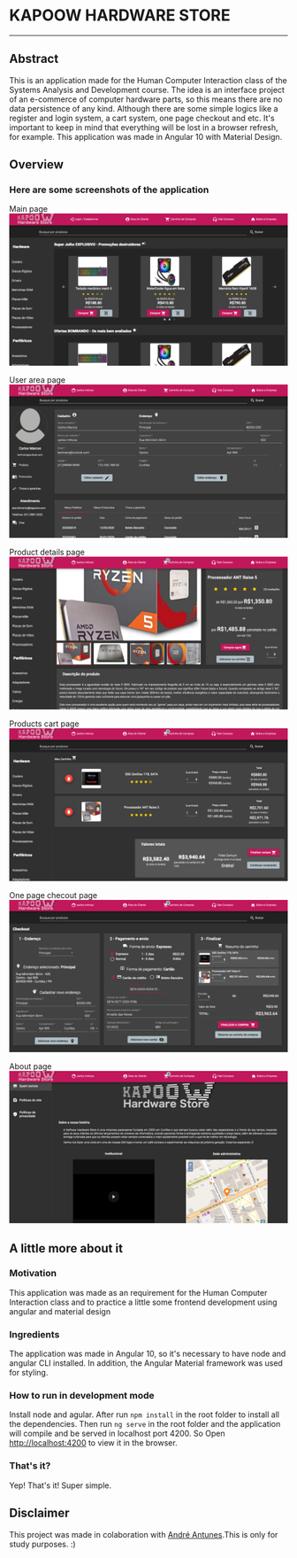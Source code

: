 # KAPOOW HARDWARE STORE
---   
## Abstract   
This is an application made for the Human Computer Interaction class of the Systems Analysis and Development course. The idea is an interface project of an e-commerce of computer hardware parts, so this means there are no data persistence of any kind. Although there are some simple logics like a register and login system, a cart system, one page checkout and etc. It's important to keep in mind that everything will be lost in a browser refresh, for example.
This application was made in Angular 10 with Material Design.

## Overview
### Here are some screenshots of the application   
Main page
![Application Main page](./show/main.png)   

User area page
![Application Main page](./show/user.png)
   
Product details page
![Application Main page](./show/product.png)
   
Products cart page
![Application Main page](./show/cart.png)
   
One page checout page
![Application Main page](./show/checkout.png)
   
About page
![Application Main page](./show/about.png)

## A little more about it

### Motivation
This application was made as an requirement for the Human Computer Interaction class and to practice a little some frontend development using angular and material design

### Ingredients
The application was made in Angular 10, so it's necessary to have node and angular CLI installed. In addition, the Angular Material framework was used for styling.

### How to run in development mode
Install node and agular. After run `npm install` in the root folder to install all the dependencies. Then run `ng serve` in the root folder and the application will compile and be served in localhost port 4200. So Open [http://localhost:4200](http://localhost:4200) to view it in the browser.

### That's it?   
Yep! That's it! Super simple.

## Disclaimer
This project was made in colaboration with [André Antunes](https://github.com/andrekantunes).This is only for study purposes. :)